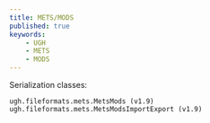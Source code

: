 ```yaml
---
title: METS/MODS
published: true
keywords:
    - UGH
    - METS
    - MODS
---
```


Serialization classes:

```text
ugh.fileformats.mets.MetsMods (v1.9) 
ugh.fileformats.mets.MetsModsImportExport (v1.9)
```

